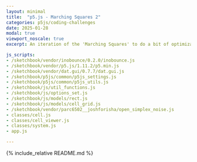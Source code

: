 ```yaml
---
layout: minimal
title:  "p5.js - Marching Squares 2"
categories: p5js/coding-challenges
date: 2025-01-28
modal: true
viewport_noscale: true
excerpt: An iteration of the 'Marching Squares' to do a bit of optimization and add in interpolation.

js_scripts:
- /sketchbook/vendor/inobounce/0.2.0/inobounce.js
- /sketchbook/vendor/p5.js/1.11.2/p5.min.js
- /sketchbook/vendor/dat.gui/0.7.7/dat.gui.js
- /sketchbook/p5js/common/p5js_settings.js
- /sketchbook/p5js/common/p5js_utils.js
- /sketchbook/js/util_functions.js
- /sketchbook/js/options_set.js
- /sketchbook/js/models/rect.js
- /sketchbook/js/models/cell_grid.js
- /sketchbook/vendor/parc6502__joshforisha/open_simplex_noise.js
- classes/cell.js
- classes/cell_viewer.js
- classes/system.js
- app.js

---
```


{% include_relative README.md %}

